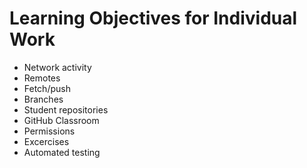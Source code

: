 # Learning Objectives for Individual Work

* Network activity
* Remotes
* Fetch/push
* Branches
* Student repositories
* GitHub Classroom
* Permissions
* Excercises
* Automated testing
